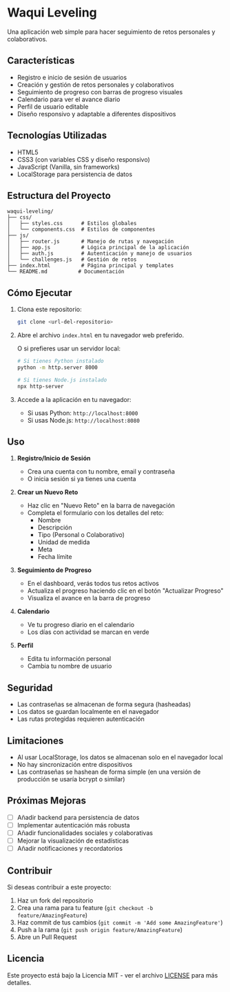 # Waqui Leveling

Una aplicación web simple para hacer seguimiento de retos personales y colaborativos.

## Características

- Registro e inicio de sesión de usuarios
- Creación y gestión de retos personales y colaborativos
- Seguimiento de progreso con barras de progreso visuales
- Calendario para ver el avance diario
- Perfil de usuario editable
- Diseño responsivo y adaptable a diferentes dispositivos

## Tecnologías Utilizadas

- HTML5
- CSS3 (con variables CSS y diseño responsivo)
- JavaScript (Vanilla, sin frameworks)
- LocalStorage para persistencia de datos

## Estructura del Proyecto

```
waqui-leveling/
├── css/
│   ├── styles.css      # Estilos globales
│   └── components.css  # Estilos de componentes
├── js/
│   ├── router.js       # Manejo de rutas y navegación
│   ├── app.js          # Lógica principal de la aplicación
│   ├── auth.js         # Autenticación y manejo de usuarios
│   └── challenges.js   # Gestión de retos
├── index.html          # Página principal y templates
└── README.md          # Documentación
```

## Cómo Ejecutar

1. Clona este repositorio:
   ```bash
   git clone <url-del-repositorio>
   ```

2. Abre el archivo `index.html` en tu navegador web preferido.

   O si prefieres usar un servidor local:
   ```bash
   # Si tienes Python instalado
   python -m http.server 8000

   # Si tienes Node.js instalado
   npx http-server
   ```

3. Accede a la aplicación en tu navegador:
   - Si usas Python: `http://localhost:8000`
   - Si usas Node.js: `http://localhost:8080`

## Uso

1. **Registro/Inicio de Sesión**
   - Crea una cuenta con tu nombre, email y contraseña
   - O inicia sesión si ya tienes una cuenta

2. **Crear un Nuevo Reto**
   - Haz clic en "Nuevo Reto" en la barra de navegación
   - Completa el formulario con los detalles del reto:
     - Nombre
     - Descripción
     - Tipo (Personal o Colaborativo)
     - Unidad de medida
     - Meta
     - Fecha límite

3. **Seguimiento de Progreso**
   - En el dashboard, verás todos tus retos activos
   - Actualiza el progreso haciendo clic en el botón "Actualizar Progreso"
   - Visualiza el avance en la barra de progreso

4. **Calendario**
   - Ve tu progreso diario en el calendario
   - Los días con actividad se marcan en verde

5. **Perfil**
   - Edita tu información personal
   - Cambia tu nombre de usuario

## Seguridad

- Las contraseñas se almacenan de forma segura (hasheadas)
- Los datos se guardan localmente en el navegador
- Las rutas protegidas requieren autenticación

## Limitaciones

- Al usar LocalStorage, los datos se almacenan solo en el navegador local
- No hay sincronización entre dispositivos
- Las contraseñas se hashean de forma simple (en una versión de producción se usaría bcrypt o similar)

## Próximas Mejoras

- [ ] Añadir backend para persistencia de datos
- [ ] Implementar autenticación más robusta
- [ ] Añadir funcionalidades sociales y colaborativas
- [ ] Mejorar la visualización de estadísticas
- [ ] Añadir notificaciones y recordatorios

## Contribuir

Si deseas contribuir a este proyecto:

1. Haz un fork del repositorio
2. Crea una rama para tu feature (`git checkout -b feature/AmazingFeature`)
3. Haz commit de tus cambios (`git commit -m 'Add some AmazingFeature'`)
4. Push a la rama (`git push origin feature/AmazingFeature`)
5. Abre un Pull Request

## Licencia

Este proyecto está bajo la Licencia MIT - ver el archivo [LICENSE](LICENSE) para más detalles. 